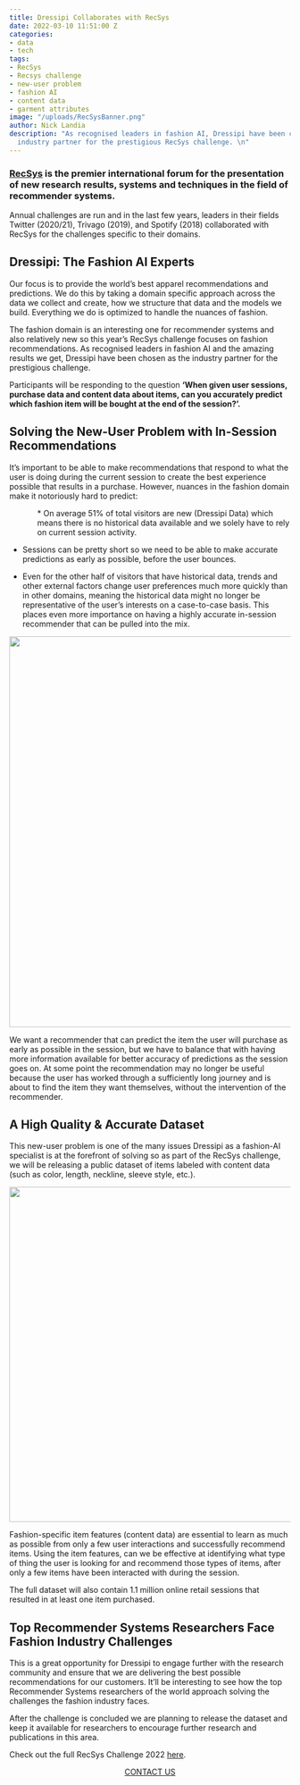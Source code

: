 ```yaml
---
title: Dressipi Collaborates with RecSys
date: 2022-03-10 11:51:00 Z
categories:
- data
- tech
tags:
- RecSys
- Recsys challenge
- new-user problem
- fashion AI
- content data
- garment attributes
image: "/uploads/RecSysBanner.png"
author: Nick Landia
description: "As recognised leaders in fashion AI, Dressipi have been chosen as the
  industry partner for the prestigious RecSys challenge. \n"
---
```


### [RecSys](https://recsys.acm.org/recsys22/) is the premier international forum for the presentation of new research results, systems and techniques in the field of recommender systems. 

Annual challenges are run and in the last few years, leaders in their fields Twitter (2020/21), Trivago (2019), and Spotify (2018) collaborated with RecSys for the challenges specific to their domains. 

## Dressipi: The Fashion AI Experts

Our focus is to provide the world’s best apparel recommendations and predictions. We do this by taking a domain specific approach across the data we collect and create, how we structure that data and the models we build. Everything we do is optimized to handle the nuances of fashion.

The fashion domain is an interesting one for recommender systems and also relatively new so this year’s RecSys challenge focuses on fashion recommendations. As recognised leaders in fashion AI and the amazing results we get, Dressipi have been chosen as the industry partner for the prestigious challenge. 

Participants will be responding to the question **‘When given user sessions, purchase data and content data about items, can you accurately predict which fashion item will be bought at the end of the session?’.**

## Solving the New-User Problem with In-Session Recommendations

It’s important to be able to make recommendations that respond to what the user is doing during the current session to create the best experience possible that results in a purchase. However, nuances in the fashion domain make it notoriously hard to predict:

<p style="padding-left: 50px;"> * On average 51% of total visitors are new (Dressipi Data) which means there is no historical data available and we solely have to rely on current session activity. </p>

* Sessions can be pretty short so we need to be able to make accurate predictions as early as possible, before the user bounces.

* Even for the other half of visitors that have historical data, trends and other external factors change user preferences much more quickly than in other domains, meaning the historical data might no longer be representative of the user’s interests on a case-to-case basis. This places even more importance on having a highly accurate in-session recommender that can be pulled into the mix.

<p style="text-align:center"><img style="margin-left: 0px; width: 700px;" src ="/uploads/RecSys1.JPG"/></p>

We want a recommender that can predict the item the user will purchase as early as possible in the session, but we have to balance that with having more information available for better accuracy of predictions as the session goes on. At some point the recommendation may no longer be useful because the user has worked through a sufficiently long journey and is about to find the item they want themselves, without the intervention of the recommender.

## A High Quality & Accurate Dataset

This new-user problem is one of the many issues Dressipi as a fashion-AI specialist is at the forefront of solving so as part of the RecSys challenge, we will be releasing a public dataset of items labeled with content data (such as color, length, neckline, sleeve style, etc.).

<p style="text-align:center"><img style="margin-left: 0px; width: 600px;" src ="/uploads/RecSys2.JPG"/></p>

Fashion-specific item features (content data) are essential to learn as much as possible from only a few user interactions and successfully recommend items. Using the item features, can we be effective at identifying what type of thing the user is looking for and recommend those types of items, after only a few items have been interacted with during the session.

The full dataset will also contain 1.1 million online retail sessions that resulted in at least one item purchased. 

## Top Recommender Systems Researchers Face Fashion Industry Challenges

This is a great opportunity for Dressipi to engage further with the research community and ensure that we are delivering the best possible recommendations for our customers. It’ll be interesting to see how the top Recommender Systems researchers of the world approach solving the challenges the fashion industry faces. 

After the challenge is concluded we are planning to release the dataset and keep it available for researchers to encourage further research and publications in this area.

Check out the full RecSys Challenge 2022 [here](http://www.recsyschallenge.com/2022/).

<p style="text-align:center"><a href="/contact/" class="button button-primary">CONTACT US</a></p>